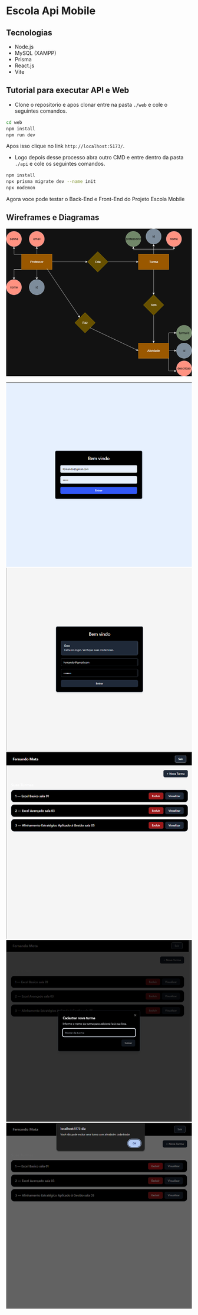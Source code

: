 # Escola Api Mobile

## Tecnologias
- Node.js
- MySQL (XAMPP)
- Prisma
- React.js
- Vite

## Tutorial para executar API e Web

- Clone o repositorio e apos clonar entre na pasta `./web` e cole o seguintes comandos.

```bash
cd web
npm install
npm run dev
```

Apos isso clique no link `http://localhost:5173/`.

- Logo depois desse processo abra outro CMD e entre dentro da pasta `./api` e cole os seguintes comandos.

```bash
npm install
npx prisma migrate dev --name init
npx nodemon
```

Agora voce pode testar o Back-End e Front-End do Projeto Escola Mobile

## Wireframes e Diagramas

![MerDER](./docs/MerDer.drawio.png)

![](./docs/wireframes/principal.png)
![](./docs/wireframes/erro.png)
![](./docs/wireframes/cadastro.png)
![](./docs/wireframes/Captura%20de%20tela%202025-10-22%20140758.png)
![](./docs/wireframes/excluir1.png)



